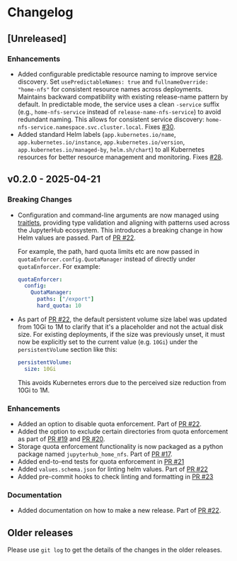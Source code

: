 # Changelog

## [Unreleased]

### Enhancements

- Added configurable predictable resource naming to improve service discovery. Set `usePredictableNames: true` and `fullnameOverride: "home-nfs"` for consistent resource names across deployments. Maintains backward compatibility with existing release-name pattern by default. In predictable mode, the service uses a clean `-service` suffix (e.g., `home-nfs-service` instead of `release-name-nfs-service`) to avoid redundant naming. This allows for consistent service discovery: `home-nfs-service.namespace.svc.cluster.local`. Fixes [#30](https://github.com/2i2c-org/jupyterhub-home-nfs/issues/30).
- Added standard Helm labels (`app.kubernetes.io/name`, `app.kubernetes.io/instance`, `app.kubernetes.io/version`, `app.kubernetes.io/managed-by`, `helm.sh/chart`) to all Kubernetes resources for better resource management and monitoring. Fixes [#28](https://github.com/2i2c-org/jupyterhub-home-nfs/issues/28).

## v0.2.0 - 2025-04-21

### Breaking Changes

- Configuration and command-line arguments are now managed using [traitlets](https://traitlets.readthedocs.io/en/stable/), providing type validation and aligning with patterns used across the JupyterHub ecosystem. This introduces a breaking change in how Helm values are passed. Part of [PR #22](https://github.com/2i2c-org/jupyterhub-home-nfs/pull/22).

  For example, the path, hard quota limits etc are now passed in `quotaEnforcer.config.QuotaManager` instead of directly under `quotaEnforcer`. For example:

  ```yaml
  quotaEnforcer:
    config:
      QuotaManager:
        paths: ["/export"]
        hard_quota: 10
  ```

- As part of [PR #22](https://github.com/2i2c-org/jupyterhub-home-nfs/pull/22), the default persistent volume size label was updated from 10Gi to 1M to clarify that it's a placeholder and not the actual disk size.
  For existing deployments, if the size was previously unset, it must now be explicitly set to the current value (e.g. `10Gi`) under the `persistentVolume` section like this:

  ```yaml
  persistentVolume:
    size: 10Gi
  ```

  This avoids Kubernetes errors due to the perceived size reduction from 10Gi to 1M.

### Enhancements

- Added an option to disable quota enforcement. Part of [PR #22](https://github.com/2i2c-org/jupyterhub-home-nfs/pull/22).
- Added the option to exclude certain directories from quota enforcement as part of [PR #19](https://github.com/2i2c-org/jupyterhub-home-nfs/pull/19) and [PR #20](https://github.com/2i2c-org/jupyterhub-home-nfs/pull/20).
- Storage quota enforcement functionality is now packaged as a python package named `jupyterhub_home_nfs`. Part of [PR #17](https://github.com/2i2c-org/jupyterhub-home-nfs/pull/17).
- Added end-to-end tests for quota enforcement in [PR #21](https://github.com/2i2c-org/jupyterhub-home-nfs/pull/21)
- Added `values.schema.json` for linting helm values. Part of [PR #22](https://github.com/2i2c-org/jupyterhub-home-nfs/pull/22)
- Added pre-commit hooks to check linting and formatting in [PR #23](https://github.com/2i2c-org/jupyterhub-home-nfs/pull/23)

### Documentation

- Added documentation on how to make a new release. Part of [PR #22](https://github.com/2i2c-org/jupyterhub-home-nfs/pull/22).

## Older releases

Please use `git log` to get the details of the changes in the older releases.
